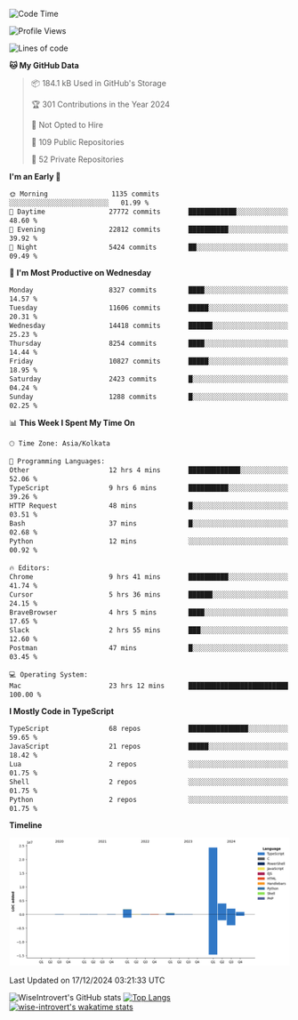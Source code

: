 <!--START_SECTION:waka-->
![Code Time](http://img.shields.io/badge/Code%20Time-1%2C966%20hrs%203%20mins-blue)

![Profile Views](http://img.shields.io/badge/Profile%20Views-0-blue)

![Lines of code](https://img.shields.io/badge/From%20Hello%20World%20I%27ve%20Written-34.2%20million%20lines%20of%20code-blue)

**🐱 My GitHub Data** 

> 📦 184.1 kB Used in GitHub's Storage 
 > 
> 🏆 301 Contributions in the Year 2024
 > 
> 🚫 Not Opted to Hire
 > 
> 📜 109 Public Repositories 
 > 
> 🔑 52 Private Repositories 
 > 
**I'm an Early 🐤** 

```text
🌞 Morning                1135 commits        ░░░░░░░░░░░░░░░░░░░░░░░░░   01.99 % 
🌆 Daytime                27772 commits       ████████████░░░░░░░░░░░░░   48.60 % 
🌃 Evening                22812 commits       ██████████░░░░░░░░░░░░░░░   39.92 % 
🌙 Night                  5424 commits        ██░░░░░░░░░░░░░░░░░░░░░░░   09.49 % 
```
📅 **I'm Most Productive on Wednesday** 

```text
Monday                   8327 commits        ████░░░░░░░░░░░░░░░░░░░░░   14.57 % 
Tuesday                  11606 commits       █████░░░░░░░░░░░░░░░░░░░░   20.31 % 
Wednesday                14418 commits       ██████░░░░░░░░░░░░░░░░░░░   25.23 % 
Thursday                 8254 commits        ████░░░░░░░░░░░░░░░░░░░░░   14.44 % 
Friday                   10827 commits       █████░░░░░░░░░░░░░░░░░░░░   18.95 % 
Saturday                 2423 commits        █░░░░░░░░░░░░░░░░░░░░░░░░   04.24 % 
Sunday                   1288 commits        █░░░░░░░░░░░░░░░░░░░░░░░░   02.25 % 
```


📊 **This Week I Spent My Time On** 

```text
🕑︎ Time Zone: Asia/Kolkata

💬 Programming Languages: 
Other                    12 hrs 4 mins       █████████████░░░░░░░░░░░░   52.06 % 
TypeScript               9 hrs 6 mins        ██████████░░░░░░░░░░░░░░░   39.26 % 
HTTP Request             48 mins             █░░░░░░░░░░░░░░░░░░░░░░░░   03.51 % 
Bash                     37 mins             █░░░░░░░░░░░░░░░░░░░░░░░░   02.68 % 
Python                   12 mins             ░░░░░░░░░░░░░░░░░░░░░░░░░   00.92 % 

🔥 Editors: 
Chrome                   9 hrs 41 mins       ██████████░░░░░░░░░░░░░░░   41.74 % 
Cursor                   5 hrs 36 mins       ██████░░░░░░░░░░░░░░░░░░░   24.15 % 
BraveBrowser             4 hrs 5 mins        ████░░░░░░░░░░░░░░░░░░░░░   17.65 % 
Slack                    2 hrs 55 mins       ███░░░░░░░░░░░░░░░░░░░░░░   12.60 % 
Postman                  47 mins             █░░░░░░░░░░░░░░░░░░░░░░░░   03.45 % 

💻 Operating System: 
Mac                      23 hrs 12 mins      █████████████████████████   100.00 % 
```

**I Mostly Code in TypeScript** 

```text
TypeScript               68 repos            ███████████████░░░░░░░░░░   59.65 % 
JavaScript               21 repos            █████░░░░░░░░░░░░░░░░░░░░   18.42 % 
Lua                      2 repos             ░░░░░░░░░░░░░░░░░░░░░░░░░   01.75 % 
Shell                    2 repos             ░░░░░░░░░░░░░░░░░░░░░░░░░   01.75 % 
Python                   2 repos             ░░░░░░░░░░░░░░░░░░░░░░░░░   01.75 % 
```



**Timeline**

![Lines of Code chart](https://raw.githubusercontent.com/wise-introvert/wise-introvert/master/assets/bar_graph.png)


 Last Updated on 17/12/2024 03:21:33 UTC
<!--END_SECTION:waka-->

![WiseIntrovert's GitHub stats](https://github-readme-stats.vercel.app/api?username=wise-introvert&count_private=true&show_icons=true)
[![Top Langs](https://github-readme-stats.vercel.app/api/top-langs/?username=wise-introvert&langs_count=10)](https://github.com/anuraghazra/github-readme-stats)
[![wise-introvert's wakatime stats](https://github-readme-stats.vercel.app/api/wakatime?username=wiseintrovert)](https://github.com/anuraghazra/github-readme-stats)
